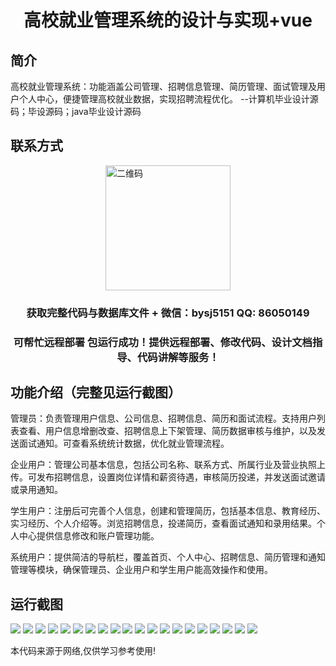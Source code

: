 <p><h1 align="center">高校就业管理系统的设计与实现+vue</h1></p>

## 简介
高校就业管理系统：功能涵盖公司管理、招聘信息管理、简历管理、面试管理及用户个人中心，便捷管理高校就业数据，实现招聘流程优化。    --计算机毕业设计源码；毕设源码；java毕业设计源码


## 联系方式
<img src="https://bs-1329754181.cos.ap-shanghai.myqcloud.com/wx.jpg" alt="二维码" style="display: block; margin: 0 auto;" width="200px">
<p><h3 align="center">获取完整代码与数据库文件 + 微信：bysj5151 QQ: 86050149</h3></p>
<p><h3 align="center">可帮忙远程部署 包运行成功！提供远程部署、修改代码、设计文档指导、代码讲解等服务！</h3></p>

## 功能介绍（完整见运行截图）
管理员：负责管理用户信息、公司信息、招聘信息、简历和面试流程。支持用户列表查看、用户信息增删改查、招聘信息上下架管理、简历数据审核与维护，以及发送面试通知。可查看系统统计数据，优化就业管理流程。

企业用户：管理公司基本信息，包括公司名称、联系方式、所属行业及营业执照上传。可发布招聘信息，设置岗位详情和薪资待遇，审核简历投递，并发送面试邀请或录用通知。

学生用户：注册后可完善个人信息，创建和管理简历，包括基本信息、教育经历、实习经历、个人介绍等。浏览招聘信息，投递简历，查看面试通知和录用结果。个人中心提供信息修改和账户管理功能。

系统用户：提供简洁的导航栏，覆盖首页、个人中心、招聘信息、简历管理和通知管理等模块，确保管理员、企业用户和学生用户能高效操作和使用。


## 运行截图
![](https://bs-1329754181.cos.ap-shanghai.myqcloud.com/ssm/UniversityEmploymentManagementSystem1/img/001.jpg)
![](https://bs-1329754181.cos.ap-shanghai.myqcloud.com/ssm/UniversityEmploymentManagementSystem1/img/002.jpg)
![](https://bs-1329754181.cos.ap-shanghai.myqcloud.com/ssm/UniversityEmploymentManagementSystem1/img/003.jpg)
![](https://bs-1329754181.cos.ap-shanghai.myqcloud.com/ssm/UniversityEmploymentManagementSystem1/img/004.jpg)
![](https://bs-1329754181.cos.ap-shanghai.myqcloud.com/ssm/UniversityEmploymentManagementSystem1/img/005.jpg)
![](https://bs-1329754181.cos.ap-shanghai.myqcloud.com/ssm/UniversityEmploymentManagementSystem1/img/006.jpg)
![](https://bs-1329754181.cos.ap-shanghai.myqcloud.com/ssm/UniversityEmploymentManagementSystem1/img/007.jpg)
![](https://bs-1329754181.cos.ap-shanghai.myqcloud.com/ssm/UniversityEmploymentManagementSystem1/img/008.jpg)
![](https://bs-1329754181.cos.ap-shanghai.myqcloud.com/ssm/UniversityEmploymentManagementSystem1/img/009.jpg)
![](https://bs-1329754181.cos.ap-shanghai.myqcloud.com/ssm/UniversityEmploymentManagementSystem1/img/010.jpg)
![](https://bs-1329754181.cos.ap-shanghai.myqcloud.com/ssm/UniversityEmploymentManagementSystem1/img/011.jpg)
![](https://bs-1329754181.cos.ap-shanghai.myqcloud.com/ssm/UniversityEmploymentManagementSystem1/img/012.jpg)
![](https://bs-1329754181.cos.ap-shanghai.myqcloud.com/ssm/UniversityEmploymentManagementSystem1/img/013.jpg)
![](https://bs-1329754181.cos.ap-shanghai.myqcloud.com/ssm/UniversityEmploymentManagementSystem1/img/014.jpg)
![](https://bs-1329754181.cos.ap-shanghai.myqcloud.com/ssm/UniversityEmploymentManagementSystem1/img/015.jpg)
![](https://bs-1329754181.cos.ap-shanghai.myqcloud.com/ssm/UniversityEmploymentManagementSystem1/img/016.jpg)
![](https://bs-1329754181.cos.ap-shanghai.myqcloud.com/ssm/UniversityEmploymentManagementSystem1/img/017.jpg)
![](https://bs-1329754181.cos.ap-shanghai.myqcloud.com/ssm/UniversityEmploymentManagementSystem1/img/018.jpg)
![](https://bs-1329754181.cos.ap-shanghai.myqcloud.com/ssm/UniversityEmploymentManagementSystem1/img/019.jpg)
![](https://bs-1329754181.cos.ap-shanghai.myqcloud.com/ssm/UniversityEmploymentManagementSystem1/img/020.jpg)

<p>本代码来源于网络,仅供学习参考使用!</p>
